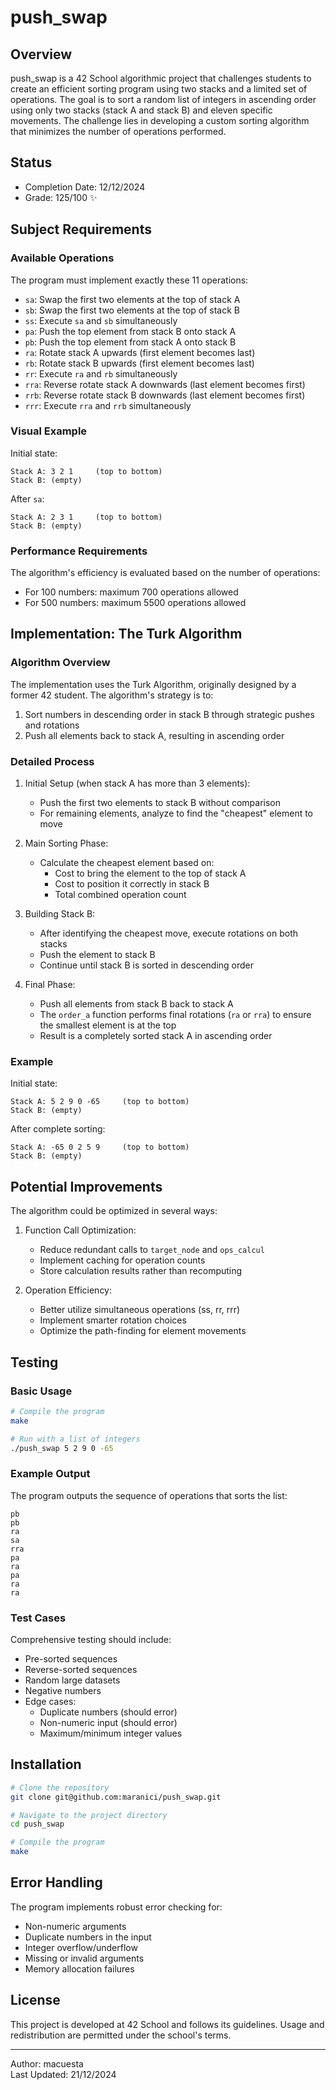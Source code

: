 # push_swap

## Overview
push_swap is a 42 School algorithmic project that challenges students to create an efficient sorting program using two stacks and a limited set of operations. The goal is to sort a random list of integers in ascending order using only two stacks (stack A and stack B) and eleven specific movements. The challenge lies in developing a custom sorting algorithm that minimizes the number of operations performed.

## Status
- Completion Date: 12/12/2024
- Grade: 125/100 ✨

## Subject Requirements

### Available Operations
The program must implement exactly these 11 operations:
- `sa`: Swap the first two elements at the top of stack A
- `sb`: Swap the first two elements at the top of stack B
- `ss`: Execute `sa` and `sb` simultaneously
- `pa`: Push the top element from stack B onto stack A
- `pb`: Push the top element from stack A onto stack B
- `ra`: Rotate stack A upwards (first element becomes last)
- `rb`: Rotate stack B upwards (first element becomes last)
- `rr`: Execute `ra` and `rb` simultaneously
- `rra`: Reverse rotate stack A downwards (last element becomes first)
- `rrb`: Reverse rotate stack B downwards (last element becomes first)
- `rrr`: Execute `rra` and `rrb` simultaneously

### Visual Example
Initial state:
```
Stack A: 3 2 1     (top to bottom)
Stack B: (empty)
```

After `sa`:
```
Stack A: 2 3 1     (top to bottom)
Stack B: (empty)
```

### Performance Requirements
The algorithm's efficiency is evaluated based on the number of operations:
- For 100 numbers: maximum 700 operations allowed
- For 500 numbers: maximum 5500 operations allowed

## Implementation: The Turk Algorithm

### Algorithm Overview
The implementation uses the Turk Algorithm, originally designed by a former 42 student. The algorithm's strategy is to:
1. Sort numbers in descending order in stack B through strategic pushes and rotations
2. Push all elements back to stack A, resulting in ascending order

### Detailed Process
1. Initial Setup (when stack A has more than 3 elements):
   - Push the first two elements to stack B without comparison
   - For remaining elements, analyze to find the "cheapest" element to move

2. Main Sorting Phase:
   - Calculate the cheapest element based on:
     * Cost to bring the element to the top of stack A
     * Cost to position it correctly in stack B
     * Total combined operation count

3. Building Stack B:
   - After identifying the cheapest move, execute rotations on both stacks
   - Push the element to stack B
   - Continue until stack B is sorted in descending order

4. Final Phase:
   - Push all elements from stack B back to stack A
   - The `order_a` function performs final rotations (`ra` or `rra`) to ensure the smallest element is at the top
   - Result is a completely sorted stack A in ascending order

### Example
Initial state:
```
Stack A: 5 2 9 0 -65     (top to bottom)
Stack B: (empty)
```

After complete sorting:
```
Stack A: -65 0 2 5 9     (top to bottom)
Stack B: (empty)
```

## Potential Improvements
The algorithm could be optimized in several ways:

1. Function Call Optimization:
   - Reduce redundant calls to `target_node` and `ops_calcul`
   - Implement caching for operation counts
   - Store calculation results rather than recomputing

2. Operation Efficiency:
   - Better utilize simultaneous operations (ss, rr, rrr)
   - Implement smarter rotation choices
   - Optimize the path-finding for element movements

## Testing

### Basic Usage
```bash
# Compile the program
make

# Run with a list of integers
./push_swap 5 2 9 0 -65
```

### Example Output
The program outputs the sequence of operations that sorts the list:
```
pb
pb
ra
sa
rra
pa
ra
pa
ra
ra
```

### Test Cases
Comprehensive testing should include:
- Pre-sorted sequences
- Reverse-sorted sequences
- Random large datasets
- Negative numbers
- Edge cases:
  * Duplicate numbers (should error)
  * Non-numeric input (should error)
  * Maximum/minimum integer values

## Installation

```bash
# Clone the repository
git clone git@github.com:maranici/push_swap.git

# Navigate to the project directory
cd push_swap

# Compile the program
make
```

## Error Handling
The program implements robust error checking for:
- Non-numeric arguments
- Duplicate numbers in the input
- Integer overflow/underflow
- Missing or invalid arguments
- Memory allocation failures

## License
This project is developed at 42 School and follows its guidelines. Usage and redistribution are permitted under the school's terms.

---
Author: macuesta  
Last Updated: 21/12/2024
